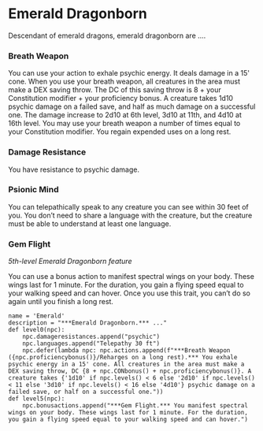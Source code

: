 # Emerald Dragonborn
Descendant of emerald dragons, emerald dragonborn are ....

### Breath Weapon
You can use your action to exhale psychic energy. It deals damage in a 15' cone. When you use your breath weapon, all creatures in the area must make a DEX saving throw. The DC of this saving throw is 8 + your Constitution modifier + your proficiency bonus. A creature takes 1d10 psychic damage on a failed save, and half as much damage on a successful one. The damage increase to 2d10 at 6th level, 3d10 at 11th, and 4d10 at 16th level. You may use your breath weapon a number of times equal to your Constitution modifier. You regain expended uses on a long rest.

### Damage Resistance
You have resistance to psychic damage.

### Psionic Mind
You can telepathically speak to any creature you can see within 30 feet of you. You don’t need to share a language with the creature, but the creature must be able to understand at least one language.

### Gem Flight
*5th-level Emerald Dragonborn feature*

You can use a bonus action to manifest spectral wings on your body. These wings last for 1 minute. For the duration, you gain a flying speed equal to your walking speed and can hover. Once you use this trait, you can’t do so again until you finish a long rest.

```
name = 'Emerald'
description = "***Emerald Dragonborn.*** ..."
def level0(npc):
    npc.damageresistances.append("psychic")
    npc.languages.append("Telepathy 30 ft")
    npc.defer(lambda npc: npc.actions.append(f"***Breath Weapon ({npc.proficiencybonus()}/Reharges on a long rest).*** You exhale psychic energy in a 15' cone. All creatures in the area must make a DEX saving throw, DC {8 + npc.CONbonus() + npc.proficiencybonus()}. A creature takes {'1d10' if npc.levels() < 6 else '2d10' if npc.levels() < 11 else '3d10' if npc.levels() < 16 else '4d10'} psychic damage on a failed save, or half on a successful one."))
def level5(npc):
    npc.bonusactions.append("***Gem Flight.*** You manifest spectral wings on your body. These wings last for 1 minute. For the duration, you gain a flying speed equal to your walking speed and can hover.")
```
